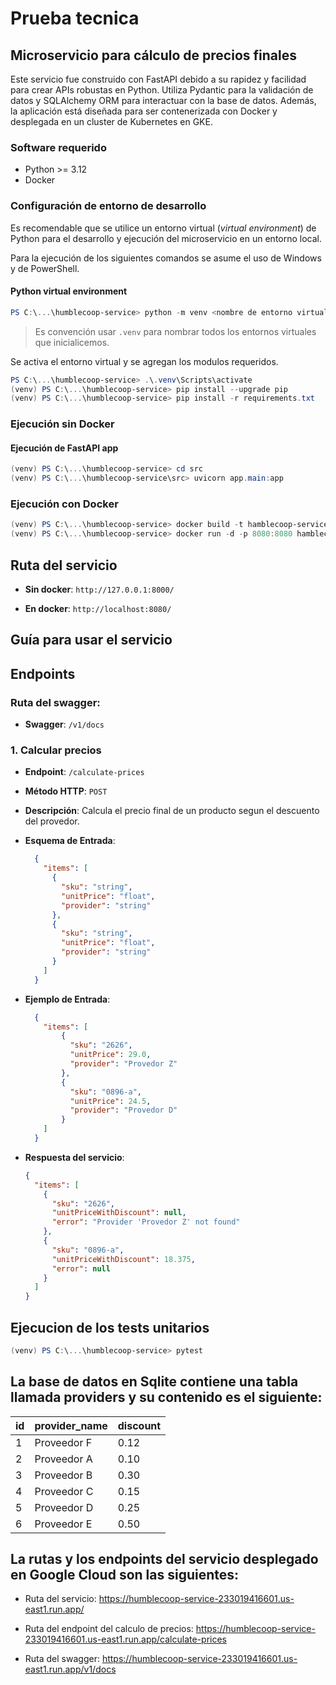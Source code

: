 # Prueba tecnica
## Microservicio para cálculo de precios finales

Este servicio fue construido con FastAPI debido a su rapidez y facilidad para crear APIs robustas en Python. Utiliza Pydantic para la validación de datos y SQLAlchemy ORM para interactuar con la base de datos. Además, la aplicación está diseñada para ser contenerizada con Docker y desplegada en un cluster de Kubernetes en GKE.

### Software requerido

- Python >= 3.12
- Docker

### Configuración de entorno de desarrollo

Es recomendable que se utilice un entorno virtual (_virtual environment_) de Python para el desarrollo y ejecución del microservicio en un entorno local.

Para la ejecución de los siguientes comandos se asume el uso de Windows y de PowerShell. 

#### Python virtual environment

```PowerShell
PS C:\...\humblecoop-service> python -m venv <nombre de entorno virtual>
```

> Es convención usar `.venv` para nombrar todos los entornos virtuales que inicialicemos.

Se activa el entorno virtual y se agregan los modulos requeridos.

```PowerShell
PS C:\...\humblecoop-service> .\.venv\Scripts\activate
(venv) PS C:\...\humblecoop-service> pip install --upgrade pip
(venv) PS C:\...\humblecoop-service> pip install -r requirements.txt
```


### Ejecución sin Docker

#### Ejecución de FastAPI app

```PowerShell
(venv) PS C:\...\humblecoop-service> cd src
(venv) PS C:\...\humblecoop-service\src> uvicorn app.main:app
```

### Ejecución con Docker

```PowerShell
(venv) PS C:\...\humblecoop-service> docker build -t hamblecoop-service .
(venv) PS C:\...\humblecoop-service> docker run -d -p 8080:8080 hamblecoop-service
```

## Ruta del servicio
- **Sin docker**: `http://127.0.0.1:8000/`

- **En docker**: `http://localhost:8080/`

## Guía para usar el servicio

## Endpoints

### Ruta del swagger:
- **Swagger**: `/v1/docs`

### 1. Calcular precios
- **Endpoint**: `/calculate-prices`
- **Método HTTP**: `POST`
- **Descripción**: Calcula el precio final de un producto segun el descuento del provedor.
- **Esquema de Entrada**:
  ```json
    {
      "items": [
        {
          "sku": "string",
          "unitPrice": "float",
          "provider": "string"
        },
        {
          "sku": "string",
          "unitPrice": "float",
          "provider": "string"
        }
      ]
    }
  ```

- **Ejemplo de Entrada**:
  ```json
    {
      "items": [
          {
            "sku": "2626",
            "unitPrice": 29.0,
            "provider": "Provedor Z"
          },
          {
            "sku": "0896-a",
            "unitPrice": 24.5,
            "provider": "Provedor D"
          }
      ]
    }
   ```
- **Respuesta del servicio**:
    ```json
    {
      "items": [
        {
    	  "sku": "2626",
    	  "unitPriceWithDiscount": null,
    	  "error": "Provider 'Provedor Z' not found"
    	},
    	{
    	  "sku": "0896-a",
    	  "unitPriceWithDiscount": 18.375,
    	  "error": null
    	}
      ]
    }
    ```

## Ejecucion de los tests unitarios
```PowerShell
(venv) PS C:\...\humblecoop-service> pytest
```

## La base de datos en Sqlite contiene una tabla llamada providers y su contenido es el siguiente:

| id | provider_name   | discount  |
|----|-------------|-------|
| 1  | Proveedor F | 0.12  |
| 2  | Proveedor A | 0.10  |
| 3  | Proveedor B | 0.30  |
| 4  | Proveedor C | 0.15  |
| 5  | Proveedor D | 0.25  |
| 6  | Proveedor E | 0.50  |

## La rutas y los endpoints del servicio desplegado en Google Cloud son las siguientes:

* Ruta del servicio: https://humblecoop-service-233019416601.us-east1.run.app/

* Ruta del endpoint del calculo de precios: https://humblecoop-service-233019416601.us-east1.run.app/calculate-prices

* Ruta del swagger: https://humblecoop-service-233019416601.us-east1.run.app/v1/docs